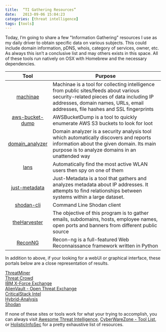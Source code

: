 ```yaml
---
title:  “TI Gathering Resources”
date:   2013-09-06 15:04:23
categories: [threat intelligence]
tags: [tools]
---
```

Today, I’m going to share a few "Information Gathering" resources I use as my daily driver to obtain specific data on various subjects.  This could include domain information, pDNS, whois, category of services, owner, etc.  As always this isn’t a conclusive list and may others exists in this space.  All of these tools run natively on OSX with  Homebrew and the necessary dependencies.  


|                              Tool                              |                                                                                                       Purpose                                                                                                       |
|:--------------------------------------------------------------:|-------------------------------------------------------------------------------------------------------------------------------------------------------------------------------------------------------------------|
| [machinae](https//github.com/HurricaneLabs/machinae)           | Machinae is a tool for collecting intelligence from public sites/feeds about various security-related pieces of data including IP addresses, domain names, URLs, email addresses, file hashes and SSL fingerprints |
| [aws-bucket-dump](https//github.com/jordanpotti/AWSBucketDump) | AWSBucketDump is a tool to quickly enumerate AWS S3 buckets to look for loot                                                                                                                                        |
| [domain_analyzer](https//github.com/eldraco/domain_analyzer)   |  Domain analyzer is a security analysis tool which automatically discovers and reports information about the given domain. Its main purpose is to analyze domains in an unattended way                              |
| [lans](https//github.com/DanMcInerney/LANs.py)                 |  Automatically find the most active WLAN users then spy on one of them                                                                                                                                              |
| [just-metadata](https://github.com/ChrisTruncer/Just-Metadata) | Just-Metadata is a tool that gathers and analyzes metadata about IP addresses. It attempts to find relationships between systems within a large dataset.                                                           |
| [shodan-cli](https//cli.shodan.io)                             | Command Line Shodan client                                                                                                                                                                                          |
| [theHarvester](https//code.google.com/p/theharvester/)         |  The objective of this program is to gather emails, subdomains, hosts, employee names, open ports and banners from different public source                                                                          |
| [ReconNG](https//bitbucket.org/LaNMaSteR53/recon-ng)           | Recon-ng is a full-featured Web Reconnaissance framework written in Python                                                                                                                                          |


In addition to above, if your looking for a webUI or graphical interface, these portals below are a close representation of results.

[ThreatMiner](https://www.threatminer.org)<br>
[Threat Crowd](https://www.threatcrowd.org)<br>
[IBM X-Force Exchange](https://exchange.xforce.ibmcloud.com/new)<br>
[AlienVault - Open Threat Exchange](https://otx.alienvault.com)<br>
[CriticalStack Intel](https://intel.criticalstack.com)<br>
[Hybrid-Analysis](https://www.hybrid-analysis.com)<br>
[Shodan](http://shodan.io)<br>

If none of these sites or tools work for what your trying to accomplish, you can always visit [Awesome Threat Intelligence](https://github.com/hslatman/awesome-threat-intelligence), [CyberWareZone - Tool List](https://cyberwarzone.com/2017/12/26/massive-list-of-all-cybersecurity-tools-paid-and-free), or [HolisticInfoSec](https://holisticinfosec.blogspot.com/2018/01/toolsmith-130-osint-with-buscador.html) for a pretty exhaustive list of resources.
